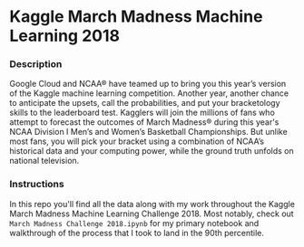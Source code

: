 # Kaggle March Madness Machine Learning 2018

### Description
Google Cloud and NCAA® have teamed up to bring you this year’s version of the Kaggle machine learning competition. Another year, another chance to anticipate the upsets, call the probabilities, and put your bracketology skills to the leaderboard test. Kagglers will join the millions of fans who attempt to forecast the outcomes of March Madness® during this year's NCAA Division I Men’s and Women’s Basketball Championships. But unlike most fans, you will pick your bracket using a combination of NCAA’s historical data and your computing power, while the ground truth unfolds on national television.

### Instructions
In this repo you'll find all the data along with my work throughout the Kaggle March Madness Machine Learning Challenge 2018. Most notably, check out ` March Madness Challenge 2018.ipynb` for my primary notebook and walkthrough of the process that I took to land in the 90th percentile. 

